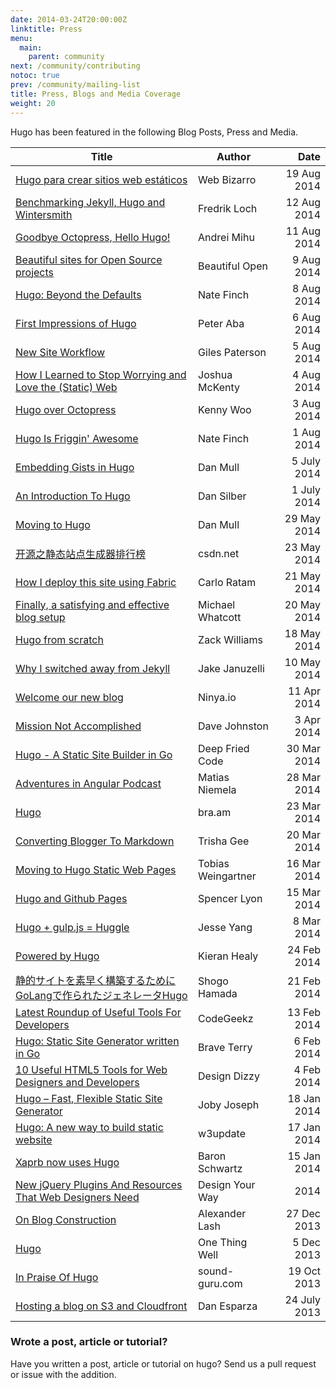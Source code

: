 ```yaml
---
date: 2014-03-24T20:00:00Z
linktitle: Press
menu:
  main:
    parent: community
next: /community/contributing
notoc: true
prev: /community/mailing-list
title: Press, Blogs and Media Coverage
weight: 20
---
```


Hugo has been featured in the following Blog Posts, Press and Media.


| Title | Author | Date  |
| ------ | ------ | -----: |
| [Hugo para crear sitios web estáticos](http://www.webbizarro.com/noticias/1076/hugo-para-crear-sitios-web-estaticos/) | Web Bizarro | 19 Aug 2014 |
| [Benchmarking Jekyll, Hugo and Wintersmith](http://www.internaldeployment.se/post/2014-08-12-Jekyll-and-its-alternatives-from-a-site-generation-point-of-view/)  | Fredrik Loch | 12 Aug 2014 |
| [Goodbye Octopress, Hello Hugo!](http://andreimihu.com/blog/2014/08/11/goodbye-octopress-hello-hugo/)  | Andrei Mihu | 11 Aug 2014 |
| [Beautiful sites for Open Source projects](http://beautifulopen.com/2014/08/09/hugo/)  | Beautiful Open | 9 Aug 2014 |
| [Hugo: Beyond the Defaults](http://npf.io/2014/08/hugo-beyond-the-defaults/)  | Nate Finch | 8 Aug 2014 |
| [First Impressions of Hugo](https://peteraba.com/blog/first-impressions-of-hugo/)  | Peter Aba | 6 Aug 2014 |
| [New Site Workflow](http://vurt.co.uk/post/new_website/) | Giles Paterson | 5 Aug 2014 |
| [How I Learned to Stop Worrying and Love the (Static) Web](http://cognition.ca/post/about-hugo/) |  Joshua McKenty | 4 Aug 2014 |
| [Hugo over Octopress](http://kennywoo.com/blog/hugo---golang-based-static-site-generator/)  | Kenny Woo | 3 Aug 2014 |
| [Hugo Is Friggin' Awesome](http://npf.io/2014/08/hugo-is-awesome/)  | Nate Finch | 1 Aug 2014 |
| [Embedding Gists in Hugo](http://danmux.com/posts/embedded_gists/)  | Dan Mull | 5 July 2014 |
| [An Introduction To Hugo](http://www.cirrushosting.com/web-hosting-blog/an-introduction-to-hugo/)  | Dan Silber | 1 July 2014 |
| [Moving to Hugo](http://danmux.com/posts/hugo_based_blog/) | Dan Mull | 29 May 2014   |
| [开源之静态站点生成器排行榜](http://code.csdn.net/news/2819909) | csdn.net | 23 May 2014   |
| [How I deploy this site using Fabric](http://carlorat.me/quote/fabric/) | Carlo Ratam | 21 May 2014   |
| [Finally, a satisfying and effective blog setup](http://michaelwhatcott.com/now-powered-by-hugo/) | Michael Whatcott | 20 May 2014   |
| [Hugo from scratch](http://zackofalltrades.com/notes/2014/05/hugo-from-scratch/) | Zack Williams | 18 May 2014   |
| [Why I switched away from Jekyll](http://www.jakejanuzelli.com/why-I-switched-away-from-jekyll/) | Jake Januzelli | 10 May 2014   |
| [Welcome our new blog](http://blog.ninya.io/posts/welcome-our-new-blog/) | Ninya.io |  11 Apr 2014   |
| [Mission Not Accomplished](http://johnsto.co.uk/blog/mission-not-accomplished/) | Dave Johnston |  3 Apr 2014   |
| [Hugo - A Static Site Builder in Go](http://deepfriedcode.com/post/hugo/) | Deep Fried Code |  30 Mar 2014   |
| [Adventures in Angular Podcast](http://devchat.tv/adventures-in-angular/003-aia-gdes) | Matias Niemela |  28 Mar 2014   |
| [Hugo](http://bra.am/post/hugo/) | bra.am |  23 Mar 2014   |
| [Converting Blogger To Markdown](http://trishagee.github.io/project/atom-to-hugo/) | Trisha Gee |  20 Mar 2014   |
| [Moving to Hugo Static Web Pages](http://tepid.org/tech/hugo-web/) |  Tobias Weingartner  |  16 Mar 2014   |
| [Hugo and Github Pages](http://sglyon.com/blog/2014/creating-the-site/) | Spencer Lyon |  15 Mar 2014   |
| [Hugo + gulp.js = Huggle](http://ktmud.github.io/huggle/intro/) | Jesse Yang  | 8 Mar 2014   |
| [Powered by Hugo](http://kieranhealy.org/blog/archives/2014/02/24/powered-by-hugo/) | Kieran Healy  | 24 Feb 2014   |
| [静的サイトを素早く構築するためにGoLangで作られたジェネレータHugo](http://hamasyou.com/blog/2014/02/21/hugo/) | Shogo Hamada  | 21 Feb 2014   |
| [Latest Roundup of Useful Tools For Developers](http://codegeekz.com/latest-roundup-of-useful-tools-for-developers/) | CodeGeekz  |  13 Feb 2014   |
| [Hugo: Static Site Generator written in Go](http://www.braveterry.com/2014/02/06/hugo-static-site-generator-written-in-go/) | Brave Terry  | 6 Feb 2014   |
| [10 Useful HTML5 Tools for Web Designers and Developers](http://designdizzy.com/10-useful-html5-tools-for-web-designers-and-developers/) | Design Dizzy  | 4 Feb 2014   |
| [Hugo – Fast, Flexible Static Site Generator](http://cube3x.com/hugo-fast-flexible-static-site-generator/) |  Joby Joseph |  18 Jan 2014   |
| [Hugo: A new way to build static website](http://www.w3update.com/opensource/hugo-a-new-way-to-build-static-website.html) | w3update | 17 Jan  2014   |
| [Xaprb now uses Hugo](http://xaprb.com/blog/2014/01/15/using-hugo/) | Baron Schwartz  | 15 Jan 2014   |
| [New jQuery Plugins And Resources That Web Designers Need](http://www.designyourway.net/blog/resources/new-jquery-plugins-and-resources-that-web-designers-need/) | Design Your Way  |   2014   |
| [On Blog Construction](http://alexla.sh/post/on-blog-construction/) | Alexander Lash |  27 Dec 2013   |
| [Hugo](http://onethingwell.org/post/69070926608/hugo) | One Thing Well  |  5 Dec 2013   |
| [In Praise Of Hugo](http://sound-guru.com/blog/post/hello-world/) | sound-guru.com  |  19 Oct 2013   |
| [Hosting a blog on S3 and Cloudfront](http://www.danesparza.net/2013/07/hosting-a-blog-on-s3-and-cloudfront/) | Dan Esparza  | 24 July 2013   |

### Wrote a post, article or tutorial?

Have you written a post, article or tutorial on hugo? Send us a pull request or issue with the addition.
